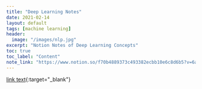 ```yaml
---
title: "Deep Learning Notes"
date: 2021-02-14
layout: default
tags: [machine learning]
header:
  image: "/images/nlp.jpg"
excerpt: "Notion Notes of Deep Learning Concepts"
toc: true
toc_label: "Content"
note_link: "https://www.notion.so/f70b4889373c493382ecbb10e6c8d6b5?v=6a56c78caa074a79a2752410464fa2cd"
---
```



[link text](https://www.notion.so/f70b4889373c493382ecbb10e6c8d6b5?v=6a56c78caa074a79a2752410464fa2cd){:target="_blank"}

&nbsp;

